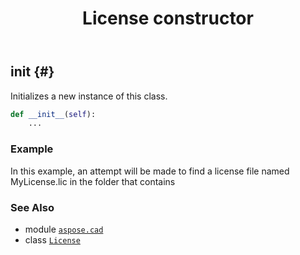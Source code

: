 ﻿---
title: License constructor
second_title: Aspose.CAD for Python via .NET API References
description: 
type: docs
weight: 10
url: /aspose.cad/license/__init__/
is_root: false
---

## __init__ {#}

Initializes a new instance of this class.



```python
def __init__(self):
    ...
```



### Example 


In this example, an attempt will be made to find a license file named MyLicense.lic
in the folder that contains



### See Also
* module [`aspose.cad`](../../)
* class [`License`](/cad/python-net/aspose.cad/license)
